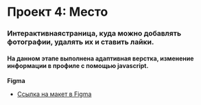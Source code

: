 # Проект 4: Место

### Интерактивнаястраница, куда можно добавлять фотографии, удалять их и ставить лайки.

#### На данном этапе выполнена адаптивная верстка, изменение информации в профиле с помощью javascript.

**Figma**

* [Ссылка на макет в Figma](https://www.figma.com/file/StZjf8HnoeLdiXS7dYrLAh/JavaScript.-Sprint-4)




